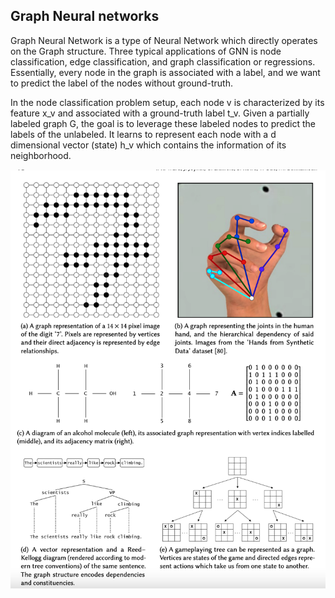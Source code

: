 ## Graph Neural networks


Graph Neural Network is a type of Neural Network which directly operates on the Graph structure. Three typical applications of GNN is node classification, edge classification, and graph classification or regressions. Essentially, every node in the graph is associated with a label, and we want to predict the label of the nodes without ground-truth.

In the node classification problem setup, each node v is characterized by its feature x_v and associated with a ground-truth label t_v. Given a partially labeled graph G, the goal is to leverage these labeled nodes to predict the labels of the unlabeled. It learns to represent each node with a d dimensional vector (state) h_v which contains the information of its neighborhood. 

![GNN](img/gnn.png)
